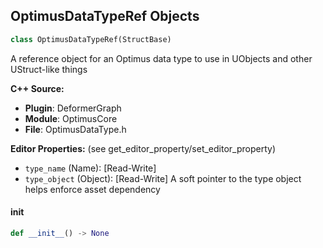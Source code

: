 ## OptimusDataTypeRef Objects

```python
class OptimusDataTypeRef(StructBase)
```

A reference object for an Optimus data type to use in UObjects and other UStruct-like things

**C++ Source:**

- **Plugin**: DeformerGraph
- **Module**: OptimusCore
- **File**: OptimusDataType.h

**Editor Properties:** (see get_editor_property/set_editor_property)

- ``type_name`` (Name):  [Read-Write]
- ``type_object`` (Object):  [Read-Write] A soft pointer to the type object helps enforce asset dependency

<a id="unreal.OptimusDataTypeRef.__init__"></a>

#### __init__

```python
def __init__() -> None
```

<a id="unreal.RigVMTrait"></a>